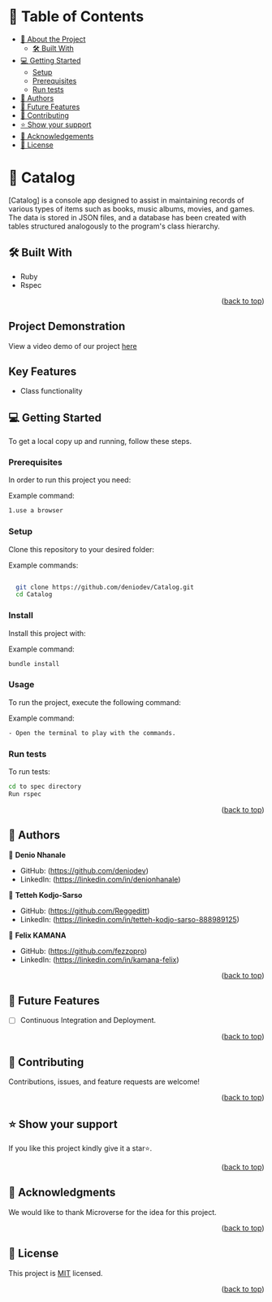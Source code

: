 <a name="readme-top"></a>

<!-- TABLE OF CONTENTS -->

# 📗 Table of Contents

- [📖 About the Project](#about-project)
  - [🛠 Built With](#built-with)
- [💻 Getting Started](#getting-started)
  - [Setup](#setup)
  - [Prerequisites](#prerequisites)
  - [Run tests](#run-tests)
- [👥 Authors](#authors)
- [🔭 Future Features](#future-features)
- [🤝 Contributing](#contributing)
- [⭐️ Show your support](#support)
- [🙏 Acknowledgements](#acknowledgements)
- [📝 License](#license)

<!-- PROJECT DESCRIPTION -->

# 📖 Catalog <a name="about-project"></a>

[Catalog] is a console app designed to assist in maintaining records of various types of items such as books, music albums, movies, and games. The data is stored in JSON files, and a database has been created with tables structured analogously to the program's class hierarchy.

## 🛠 Built With <a name="built-with"></a>

- Ruby
- Rspec

<p align="right">(<a href="#readme-top">back to top</a>)</p>

## Project Demonstration
View a video demo of our project [here]([https://drive.google.com/file/d/1U8LVpmkEmn5zLwWKFKxGYYIRdgCJbmuC/view?usp=sharing](https://drive.google.com/file/d/1G-xCVt9aXYdyxo8nOHzKY40suXQXezB1/view?usp=sharing))

## Key Features

- Class functionality

<!-- GETTING STARTED -->

## 💻 Getting Started <a name="getting-started"></a>

To get a local copy up and running, follow these steps.

### Prerequisites

In order to run this project you need:

Example command:

```sh
1.use a browser
```

### Setup

Clone this repository to your desired folder:

Example commands:

```sh

  git clone https://github.com/deniodev/Catalog.git
  cd Catalog


```

### Install

Install this project with:

Example command:

```sh
bundle install
```

### Usage

To run the project, execute the following command:

Example command:

```sh
- Open the terminal to play with the commands.
```

### Run tests

To run tests:

```sh
cd to spec directory
Run rspec
```

<p align="right">(<a href="#readme-top">back to top</a>)</p>

## 👥 Authors <a name="authors"></a>

👤 **Denio Nhanale**

- GitHub: (https://github.com/deniodev)
- LinkedIn: (https://linkedin.com/in/denionhanale)

👤 **Tetteh Kodjo-Sarso**

- GitHub: (https://github.com/Reggeditt)
- LinkedIn: (https://linkedin.com/in/tetteh-kodjo-sarso-888989125)

👤 **Felix KAMANA**

- GitHub: (https://github.com/fezzopro)
- LinkedIn: (https://linkedin.com/in/kamana-felix)

<p align="right">(<a href="#readme-top">back to top</a>)</p>

<!-- FUTURE FEATURES -->

## 🔭 Future Features <a name="future-features"></a>

- [ ] Continuous Integration and Deployment.

<p align="right">(<a href="#readme-top">back to top</a>)</p>

<!-- CONTRIBUTING -->

## 🤝 Contributing <a name="contributing"></a>

Contributions, issues, and feature requests are welcome!

<p align="right">(<a href="#readme-top">back to top</a>)</p>

<!-- SUPPORT -->

## ⭐️ Show your support <a name="support"></a>

If you like this project kindly give it a star⭐️.

<p align="right">(<a href="#readme-top">back to top</a>)</p>

<!-- ACKNOWLEDGEMENTS -->

## 🙏 Acknowledgments <a name="acknowledgements"></a>

We would like to thank Microverse for the idea for this project.

<p align="right">(<a href="#readme-top">back to top</a>)</p>

<!-- LICENSE -->

## 📝 License <a name="license"></a>

This project is [MIT](./LICENSE) licensed.

<p align="right">(<a href="#readme-top">back to top</a>)</p>
